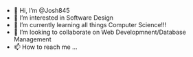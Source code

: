 - 👋 Hi, I’m @Josh845
- 👀 I’m interested in Software Design
- 🌱 I’m currently learning all things Computer Science!!!
- 💞️ I’m looking to collaborate on Web Developmnent/Database Management
- 📫 How to reach me ...

<!---
Josh845/Josh845 is a ✨ special ✨ repository because its `README.md` (this file) appears on your GitHub profile.
You can click the Preview link to take a look at your changes.
--->
